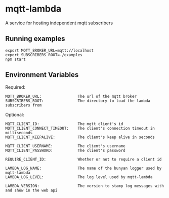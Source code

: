 # mqtt-lambda
A service for hosting independent mqtt subscribers

## Running examples

```
export MQTT_BROKER_URL=mqtt://localhost
export SUBSCRIBERS_ROOT=./examples
npm start
```

## Environment Variables

Required:
```
MQTT_BROKER_URL:                The url of the mqtt broker
SUBSCRIBERS_ROOT:               The directory to load the lambda subscribers from
```
Optional:

```
MQTT_CLIENT_ID:                 The mqtt client's id
MQTT_CLIENT_CONNECT_TIMEOUT:    The client's connection timeout in milliseconds
MQTT_CLIENT_KEEPALIVE:          The client's keep alive in seconds

MQTT_CLIENT_USERNAME:           The client's username
MQTT_CLIENT_PASSWORD:           The client's password

REQUIRE_CLIENT_ID:              Whether or not to require a client id

LAMBDA_LOG_NAME:                The name of the bunyan logger used by mqtt-lambda
LAMBDA_LOG_LEVEL:               The log level used by mqtt-lambda

LAMBDA_VERSION:                 The version to stamp log messages with and show in the web api
```